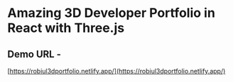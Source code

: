 # Amazing 3D Developer Portfolio in React with Three.js

## Demo URL - 
[https://robiul3dportfolio.netlify.app/](https://robiul3dportfolio.netlify.app/)